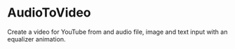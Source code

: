 # AudioToVideo
Create a video for YouTube from and audio file, image and text input with an equalizer animation.
